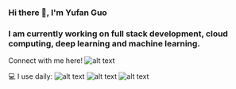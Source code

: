 ### Hi there 👋, I'm Yufan Guo 
### I am currently working on full stack development, cloud computing, deep learning and machine learning.
 Connect with me here!  ![alt text](https://img.shields.io/badge/-yg2742%40nyu.edu-blue)

💻 I use daily: ![alt text](https://img.shields.io/badge/Java-ED8B00?style=for-the-badge&logo=openjdk&logoColor=white) ![alt text](https://img.shields.io/badge/React-20232A?style=for-the-badge&logo=react&logoColor=61DAFB) ![alt text](https://img.shields.io/badge/Spring-6DB33F?style=for-the-badge&logo=spring&logoColor=white) 








<!--
**Iiiiiris77/Iiiiiris77** is a ✨ _special_ ✨ repository because its `README.md` (this file) appears on your GitHub profile.

Here are some ideas to get you started:

- 🔭 I’m currently working on ...
- 🌱 I’m currently learning ...
- 👯 I’m looking to collaborate on ...
- 🤔 I’m looking for help with ...
- 💬 Ask me about ...
- 📫 How to reach me: ...
- 😄 Pronouns: ...
- ⚡ Fun fact: ...
-->
